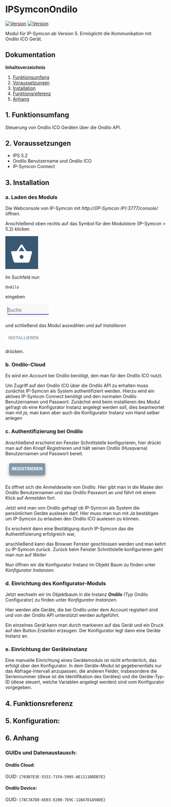 # IPSymconOndilo
[![Version](https://img.shields.io/badge/Symcon-PHPModul-red.svg)](https://www.symcon.de/service/dokumentation/entwicklerbereich/sdk-tools/sdk-php/)
[![Version](https://img.shields.io/badge/Symcon%20Version-5.0%20%3E-green.svg)](https://www.symcon.de/forum/threads/38222-IP-Symcon-5-0-verf%C3%BCgbar)

Modul für IP-Symcon ab Version 5. Ermöglicht die Kommunikation mit Ondilo ICO Gerät.

## Dokumentation

**Inhaltsverzeichnis**

1. [Funktionsumfang](#1-funktionsumfang)  
2. [Voraussetzungen](#2-voraussetzungen)  
3. [Installation](#3-installation)  
4. [Funktionsreferenz](#4-funktionsreferenz)  
5. [Anhang](#5-anhang)  

## 1. Funktionsumfang

Steuerung von Ondilo ICO Geräten über die Ondilo API.

## 2. Voraussetzungen

 - IPS 5.2
 - Ondilo Benutzername und Ondilo ICO
 - IP-Symcon Connect

## 3. Installation

### a. Laden des Moduls

Die Webconsole von IP-Symcon mit _http://{IP-Symcon IP}:3777/console/_ öffnen. 


Anschließend oben rechts auf das Symbol für den Modulstore (IP-Symcon > 5.2) klicken

![Store](img/store_icon.png?raw=true "open store")

Im Suchfeld nun

```
Ondilo
```  

eingeben

![Store](img/module_store_search.png?raw=true "module search")

und schließend das Modul auswählen und auf _Installieren_

![Store](img/install.png?raw=true "install")

drücken.

### b. Ondilo-Cloud
Es wird ein Account bei Ondilo benötigt, den man für den Ondilo ICO nutzt.

Um Zugriff auf den Ondilo ICO über die Ondilo API zu erhalten muss zunächst IP-Symcon als System authentifiziert werden.
Hierzu wird ein aktives IP-Symcon Connect benötigt und den normalen Ondilo Benutzernamen und Passwort.
Zunächst wird beim installieren des Modul gefragt ob eine Konfigurator Instanz angelegt werden soll, dies beantwortet man mit _ja_, man kann aber auch die Konfigurator Instanz von Hand selber anlegen

### c. Authentifizierung bei Ondilo
Anschließend erscheint ein Fenster Schnittstelle konfigurieren, hier drückt man auf den Knopf _Registrieren_ und hält seinen Ondilo (Husqvarna) Benutzernamen und Passwort bereit.

![Schnittstelle](img/register.png?raw=true "Schnittstelle")

Es öffnet sich die Anmeldeseite von Ondilo. Hier gibt man in die Maske den Ondilo Benutzernamen und das Ondilo Passwort an und fährt mit einem Klick auf _Anmelden_ fort.



Jetzt wird man von Ondilo gefragt ob IP-Symcon als System die persönlichen Geräte auslesen darf.
HIer muss man nun mit _Ja_ bestätigen um IP-Symcon zu erlauben den Ondilo ICO auslesen zu können.



Es erscheint dann eine Bestätigung durch IP-Symcon das die Authentifizierung erfolgreich war,
 

 
anschließend kann das Browser Fenster geschlossen werden und man kehrt zu IP-Symcon zurück.
Zurück beim Fenster Schnittstelle konfigurieren geht man nun auf _Weiter_

Nun öffnen wir die Konfigurator Instanz im Objekt Baum zu finden unter _Konfigurator Instanzen_. 

### d. Einrichtung des Konfigurator-Moduls

Jetzt wechseln wir im Objektbaum in die Instanz _**Ondilo**_ (Typ Ondilo Configurator) zu finden unter _Konfigurator Instanzen_.



Hier werden alle Geräte, die bei Ondilo unter dem Account registiert sind und von der Ondilo API unterstützt werden aufgeführt.

Ein einzelnes Gerät kann man durch markieren auf das Gerät und ein Druck auf den Button _Erstellen_ erzeugen. Der Konfigurator legt dann eine Geräte Instanz an.

### e. Einrichtung der Geräteinstanz
Eine manuelle Einrichtung eines Gerätemoduls ist nicht erforderlich, das erfolgt über den Konfigurator. In dem Geräte-Modul ist gegebenenfalls nur das Abfrage-Intervall anzupassen, die anderen Felder, insbesondere die Seriennummer (diese ist die Identifikation des Gerätes) und die Geräte-Typ-ID (diese steuert, welche Variablen angelegt werden) sind vom Konfigurator vorgegeben.


## 4. Funktionsreferenz


  

## 5. Konfiguration:



## 6. Anhang

###  GUIDs und Datenaustausch:

#### Ondilo Cloud:

GUID: `{703B7E3E-5531-71FA-5905-AE11110DDD7E}` 


#### Ondilo Device:

GUID: `{78C7A7D8-6E03-E200-7E9C-11B47D1A50DE}` 